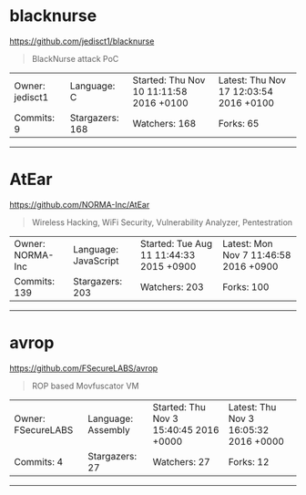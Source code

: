 # blacknurse

https://github.com/jedisct1/blacknurse
<blockquote>
BlackNurse attack PoC
</blockquote>

<table>
<tr><td>Owner: jedisct1</td>
    <td>Language: C</td>
    <td>Started: Thu Nov 10 11:11:58 2016 +0100</td>
    <td>Latest: Thu Nov 17 12:03:54 2016 +0100</td></tr>
<tr><td>Commits: 9</td>
    <td>Stargazers: 168</td>
    <td>Watchers: 168</td>
    <td>Forks: 65</td></tr>
</table>

---

# AtEar

https://github.com/NORMA-Inc/AtEar
<blockquote>
Wireless Hacking, WiFi Security, Vulnerability Analyzer, Pentestration
</blockquote>

<table>
<tr><td>Owner: NORMA-Inc</td>
    <td>Language: JavaScript</td>
    <td>Started: Tue Aug 11 11:44:33 2015 +0900</td>
    <td>Latest: Mon Nov 7 11:46:58 2016 +0900</td></tr>
<tr><td>Commits: 139</td>
    <td>Stargazers: 203</td>
    <td>Watchers: 203</td>
    <td>Forks: 100</td></tr>
</table>

---

# avrop

https://github.com/FSecureLABS/avrop
<blockquote>
ROP based Movfuscator VM
</blockquote>

<table>
<tr><td>Owner: FSecureLABS</td>
    <td>Language: Assembly</td>
    <td>Started: Thu Nov 3 15:40:45 2016 +0000</td>
    <td>Latest: Thu Nov 3 16:05:32 2016 +0000</td></tr>
<tr><td>Commits: 4</td>
    <td>Stargazers: 27</td>
    <td>Watchers: 27</td>
    <td>Forks: 12</td></tr>
</table>

---

